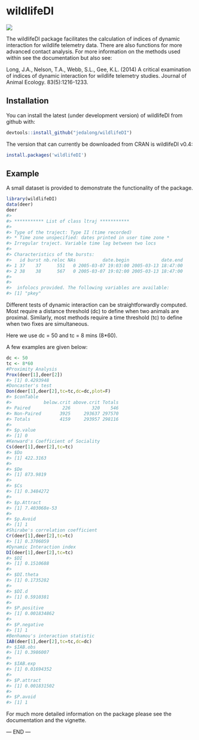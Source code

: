 
<!-- README.md is generated from README.Rmd. Please edit that file -->

# wildlifeDI

[![](https://cranlogs.r-pkg.org/badges/wildlifeDI)](https://cran.r-project.org/package=wildlifeDI)

The wildlifeDI package facilitates the calculation of indices of dynamic
interaction for wildlife telemetry data. There are also functions for
more advanced contact analysis. For more information on the methods used
within see the documentation but also see:

Long, J.A., Nelson, T.A., Webb, S.L., Gee, K.L. (2014) A critical
examination of indices of dynamic interaction for wildlife telemetry
studies. Journal of Animal Ecology. 83(5):1216-1233.

## Installation

You can install the latest (under development version) of wildlifeDI
from github with:

``` r
devtools::install_github("jedalong/wildlifeDI")
```

The version that can currently be downloaded from CRAN is wildlifeDI
v0.4:

``` r
install.packages('wildlifeDI')
```

## Example

A small dataset is provided to demonstrate the functionality of the
package.

``` r
library(wildlifeDI)
data(deer)
deer
#> 
#> *********** List of class ltraj ***********
#> 
#> Type of the traject: Type II (time recorded)
#> * Time zone unspecified: dates printed in user time zone *
#> Irregular traject. Variable time lag between two locs
#> 
#> Characteristics of the bursts:
#>   id burst nb.reloc NAs          date.begin            date.end
#> 1 37    37      551   0 2005-03-07 19:03:00 2005-03-13 18:47:00
#> 2 38    38      567   0 2005-03-07 19:02:00 2005-03-13 18:47:00
#> 
#> 
#>  infolocs provided. The following variables are available:
#> [1] "pkey"
```

Different tests of dynamic interaction can be straightforwardly
computed. Most require a distance threshold (dc) to define when two
animals are proximal. Similarly, most methods require a time threshold
(tc) to define when two fixes are simultaneous.

Here we use dc = 50 and tc = 8 mins (8\*60).

A few examples are given below:

``` r
dc <- 50
tc <- 8*60
#Proximity Analysis
Prox(deer[1],deer[2])
#> [1] 0.4293948
#Doncaster's test
Don(deer[1],deer[2],tc=tc,dc=dc,plot=F)
#> $conTable
#>            below.crit above.crit Totals
#> Paired            226        320    546
#> Non-Paired       3925     293637 297570
#> Totals           4159     293957 298116
#> 
#> $p.value
#> [1] 0
#Kenward's Coefficient of Sociality
Cs(deer[1],deer[2],tc=tc)
#> $Do
#> [1] 422.3163
#> 
#> $De
#> [1] 873.9819
#> 
#> $Cs
#> [1] 0.3484272
#> 
#> $p.Attract
#> [1] 7.403068e-53
#> 
#> $p.Avoid
#> [1] 1
#Shirabe's correlation coefficient
Cr(deer[1],deer[2],tc=tc)
#> [1] 0.3706059
#Dynamic Interaction index
DI(deer[1],deer[2],tc=tc)
#> $DI
#> [1] 0.1510688
#> 
#> $DI.theta
#> [1] 0.1735282
#> 
#> $DI.d
#> [1] 0.5910381
#> 
#> $P.positive
#> [1] 0.001834862
#> 
#> $P.negative
#> [1] 1
#Benhamou's interaction statistic
IAB(deer[1],deer[2],tc=tc,dc=dc)
#> $IAB.obs
#> [1] 0.3986007
#> 
#> $IAB.exp
#> [1] 0.01694352
#> 
#> $P.attract
#> [1] 0.001831502
#> 
#> $P.avoid
#> [1] 1
```

For much more detailed information on the package please see the
documentation and the vignette.

— END —
